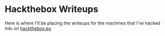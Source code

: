 # Hackthebox Writeups

Here is where I'll be placing the writeups for the machines that I've hacked into on [hackthebox.eu](https://www.hackthebox.eu "Hackthebox")
